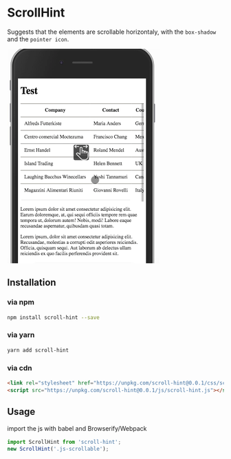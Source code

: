 # ScrollHint

Suggests that the elements are scrollable horizontaly, with the `box-shadow` and the `pointer icon`.

<img src="./assets/demo.gif">

## Installation

### via npm

```sh
npm install scroll-hint --save
```

### via yarn

```sh
yarn add scroll-hint
```

### via cdn

```html
<link rel="stylesheet" href="https://unpkg.com/scroll-hint@0.0.1/css/scroll-hint.css">
<script src="https://unpkg.com/scroll-hint@0.0.1/js/scroll-hint.js"></script>
```



## Usage

import the js with babel and Browserify/Webpack

```js
import ScrollHint from 'scroll-hint';
new ScrollHint('.js-scrollable');
```

